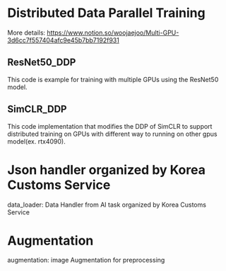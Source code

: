 # Distributed Data Parallel Training
More details: https://www.notion.so/woojaejoo/Multi-GPU-3d6cc7f557404afc9e45b7bb7192f931
## ResNet50_DDP
This code is example for training with multiple GPUs using the ResNet50 model.
## SimCLR_DDP
This code implementation that modifies the DDP of SimCLR to support distributed training on GPUs with different way to running on other gpus model(ex. rtx4090).  
# Json handler organized by Korea Customs Service
data_loader: Data Handler from AI task organized by Korea Customs Service 
# Augmentation
augmentation: image Augmentation for preprocessing
